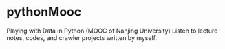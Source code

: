 # pythonMooc
Playing with Data in Python (MOOC of Nanjing University) Listen to lecture notes, codes, and crawler projects written by myself.
